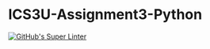 # ICS3U-Assignment3-Python

[![GitHub's Super Linter](https://github.com/Dahrio-Francois/ICS3U-Assignment3-Python/workflows/GitHub's%20Super%20Linter/badge.svg)](https://github.com/Dahrio-Francois/ICS3U-Assignment3-Python/actions)
